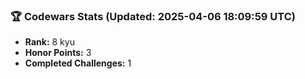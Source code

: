 ### 🏆 Codewars Stats (Updated: 2025-04-06 18:09:59 UTC)

- **Rank:** 8 kyu
- **Honor Points:** 3
- **Completed Challenges:** 1
